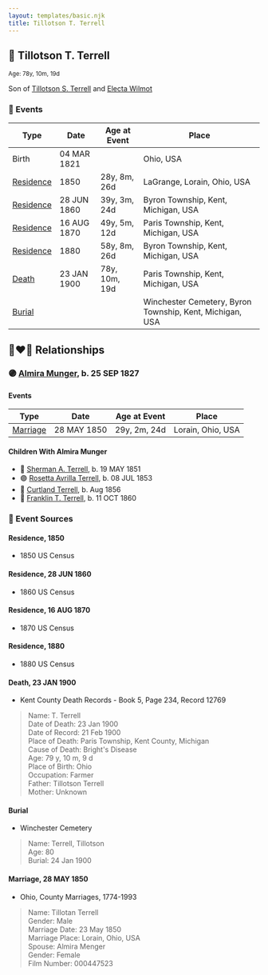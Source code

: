 ```yaml
---
layout: templates/basic.njk
title: Tillotson T. Terrell
---
```

## 🔵 Tillotson T. Terrell
<small>Age: 78y, 10m, 19d</small>

Son of [Tillotson S. Terrell](/people/2/25548435) and [Electa Wilmot](/people/7/77370498)

### 📆 Events

Type | Date | Age at Event | Place
------ | ------ | ------ | ------
Birth | 04 MAR 1821 |  | Ohio, USA
[Residence](#event-event-0) | 1850 | 28y, 8m, 26d | LaGrange, Lorain, Ohio, USA
[Residence](#event-event-1) | 28 JUN 1860 | 39y, 3m, 24d | Byron Township, Kent, Michigan, USA
[Residence](#event-event-2) | 16 AUG 1870 | 49y, 5m, 12d | Paris Township, Kent, Michigan, USA
[Residence](#event-event-3) | 1880 | 58y, 8m, 26d | Byron Township, Kent, Michigan, USA
[Death](#event-event-7) | 23 JAN 1900 | 78y, 10m, 19d | Paris Township, Kent, Michigan, USA
[Burial](#event-event-8) |  |  | Winchester Cemetery, Byron Township, Kent, Michigan, USA

## 👩‍❤️‍👨 Relationships

### 🟣 [Almira Munger](/people/3/36419408), b. 25 SEP 1827

#### Events

Type | Date | Age at Event | Place
------ | ------ | ------ | ------
[Marriage](#event-family-0-event-0) | 28 MAY 1850 | 29y, 2m, 24d | Lorain, Ohio, USA
#### Children With Almira Munger
* 🔵 [Sherman A. Terrell](/people/6/61267132), b. 19 MAY 1851
* 🟣 [Rosetta Avrilla Terrell](/people/8/84698967), b. 08 JUL 1853
* 🔵 [Curtland Terrell](/people/4/47972604), b. Aug 1856
* 🔵 [Franklin T. Terrell](/people/1/12166472), b. 11 OCT 1860
### 📰 Event Sources

#### <a id="event-event-0"></a> Residence, 1850
* 1850 US Census

#### <a id="event-event-1"></a> Residence, 28 JUN 1860
* 1860 US Census

#### <a id="event-event-2"></a> Residence, 16 AUG 1870
* 1870 US Census

#### <a id="event-event-3"></a> Residence, 1880
* 1880 US Census

#### <a id="event-event-7"></a> Death, 23 JAN 1900
* Kent County Death Records  - Book 5, Page 234, Record 12769
>   
  > Name: T. Terrell  
  > Date of Death: 23 Jan 1900  
  > Date of Record: 21 Feb 1900  
  > Place of Death: Paris Township, Kent County, Michigan  
  > Cause of Death: Bright's Disease  
  > Age: 79 y, 10 m, 9 d  
  > Place of Birth: Ohio  
  > Occupation: Farmer  
  > Father: Tillotson Terrell  
  > Mother: Unknown

#### <a id="event-event-8"></a> Burial
* Winchester Cemetery
>   
  > Name: Terrell, Tillotson  
  > Age: 80  
  > Burial: 24 Jan 1900

#### <a id="event-family-0-event-0"></a> Marriage, 28 MAY 1850
* Ohio, County Marriages, 1774-1993
>   
  > Name: Tillotan Terrell  
  > Gender: Male  
  > Marriage Date: 23 May 1850  
  > Marriage Place: Lorain, Ohio, USA  
  > Spouse: Almira Menger  
  > Gender: Female  
  > Film Number: 000447523